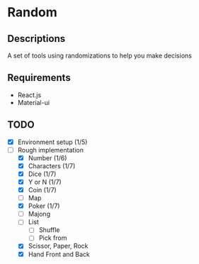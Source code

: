 # Random

## Descriptions
A set of tools using randomizations to help you make decisions

## Requirements
- React.js
- Material-ui

## TODO
- [x] Environment setup (1/5)
- [ ] Rough implementation
  - [x] Number (1/6)
  - [x] Characters (1/7)
  - [x] Dice (1/7)
  - [x] Y or N (1/7)
  - [x] Coin (1/7)
  - [ ] Map
  - [x] Poker (1/7)
  - [ ] Majong
  - [ ] List
    - [ ] Shuffle
    - [ ] Pick from
  - [x] Scissor, Paper, Rock
  - [x] Hand Front and Back
